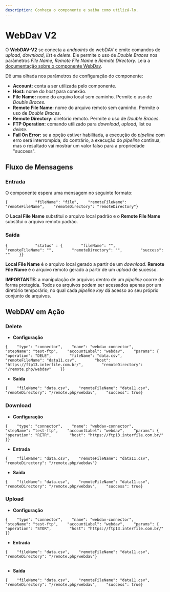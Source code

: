 ```yaml
---
description: Conheça o componente e saiba como utilizá-lo.
---
```


# WebDav V2



O **WebDAV-V2** se conecta a _endpoints_ do webDAV e emite comandos de _upload_, _download_, _list_ e _delete_. Ele permite o uso de _Double Braces_ nos parâmetros _File Name_, _Remote File Name_ e _Remote Directory._ Leia a[ documentação sobre o componente WebDav](https://docs.digibee.com/documentation/v/pt-br/components/file-storage/webdav).

Dê uma olhada nos parâmetros de configuração do componente:

* **Account:** conta a ser utilizada pelo componente.
* **Host:** nome do _host_ para conexão.
* **File Name:** nome do arquivo local sem caminho. Permite o uso de _Double Braces._
* **Remote File Name:** nome do arquivo remoto sem caminho. Permite o uso de _Double Braces_.
* **Remote Directory:** diretório remoto. Permite o uso de _Double Braces_.&#x20;
* **FTP Operation:** comando utilizado para _download_, _upload_, list ou _delete_.
* **Fail On Error:** se a opção estiver habilitada, a execução do _pipeline_ com erro será interrompida; do contrário, a execução do _pipeline_ continua, mas o resultado vai mostrar um valor falso para a propriedade "success".

## Fluxo de Mensagens <a href="#fluxo-de-mensagens" id="fluxo-de-mensagens"></a>

### Entrada <a href="#entrada" id="entrada"></a>

O componente espera uma mensagem no seguinte formato:

```
{            "fileName": "file",    "remoteFileName": "remoteFileName",    "remoteDirectory": "remoteDirectory"}
```

O **Local File Name** substitui o arquivo local padrão e o **Remote File Name** substitui o arquivo remoto padrão.

### Saída <a href="#sada" id="sada"></a>

```
{            "status" : {        "fileName": "",        "remoteFileName": "",        "remoteDirectory": "",        "success": ""    }}
```

**Local File Name** é o arquivo local gerado a partir de um _download_. **Remote File Name** é o arquivo remoto gerado a partir de um _upload_ de sucesso.

**IMPORTANTE:** a manipulação de arquivos dentro de um _pipeline_ ocorre de forma protegida. Todos os arquivos podem ser acessados apenas por um diretório temporário, no qual cada _pipeline key_ dá acesso ao seu próprio conjunto de arquivos.

## WebDAV em Ação <a href="#webdav-em-ao" id="webdav-em-ao"></a>

### Delete <a href="#delete" id="delete"></a>

* **Configuração**

```
{    "type": "connector",    "name": "webdav-connector",    "stepName": "test-ftp",    "accountLabel": "webdav",    "params": {        "operation": "DELE",        "fileName": "data.csv",        "remoteFileName": "data11.csv",        "host": "https://ftp13.interfile.com.br/",        "remoteDirectory": "/remote.php/webdav"    }}
```

* **Saída**

```
{    "fileName": "data.csv",    "remoteFileName": "data11.csv",    "remoteDirectory": "/remote.php/webdav",    "success": true}
```

### Download <a href="#download" id="download"></a>

* **Configuração**

```
{    "type": "connector",    "name": "webdav-connector",    "stepName": "test-ftp",    "accountLabel": "webdav",    "params": {        "operation": "RETR",        "host": "https://ftp13.interfile.com.br/"    }}
```

* **Entrada**

```
{    "fileName": "data.csv",    "remoteFileName": "data11.csv",    "remoteDirectory": "/remote.php/webdav"}
```

* **Saída**

```
{    "fileName": "data.csv",    "remoteFileName": "data11.csv",    "remoteDirectory": "/remote.php/webdav",    "success": true}
```

### Upload <a href="#upload" id="upload"></a>

* **Configuração**

```
{    "type": "connector",    "name": "webdav-connector",    "stepName": "test-ftp",    "accountLabel": "webdav",    "params": {        "operation": "STOR",        "host": "https://ftp13.interfile.com.br/"    }}
```

* **Entrada**

```
{    "fileName": "data.csv",    "remoteFileName": "data11.csv",    "remoteDirectory": "/remote.php/webdav"}
```

## &#x20;<a href="#h_27544ad302" id="h_27544ad302"></a>

* **Saída**

```
{    "fileName": "data.csv",    "remoteFileName": "data11.csv",    "remoteDirectory": "/remote.php/webdav",    "success": true}
```
